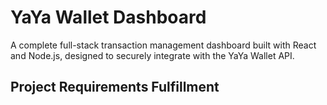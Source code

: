 # YaYa Wallet Dashboard

A complete full-stack transaction management dashboard built with React and Node.js, designed to securely integrate with the YaYa Wallet API.

## Project Requirements Fulfillment
